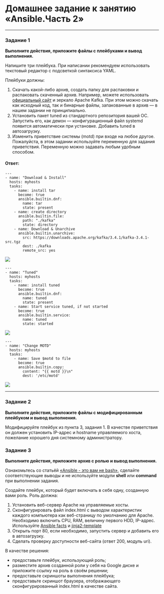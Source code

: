# Домашнее задание к занятию «Ansible.Часть 2»

---

### Задание 1

**Выполните действия, приложите файлы с плейбуками и вывод выполнения.**

Напишите три плейбука. При написании рекомендуем использовать текстовый редактор с подсветкой синтаксиса YAML.

Плейбуки должны: 

1. Скачать какой-либо архив, создать папку для распаковки и распаковать скаченный архив. Например, можете использовать [официальный сайт](https://kafka.apache.org/downloads) и зеркало Apache Kafka. При этом можно скачать как исходный код, так и бинарные файлы, запакованные в архив — в нашем задании не принципиально.
2. Установить пакет tuned из стандартного репозитория вашей ОС. Запустить его, как демон — конфигурационный файл systemd появится автоматически при установке. Добавить tuned в автозагрузку.
3. Изменить приветствие системы (motd) при входе на любое другое. Пожалуйста, в этом задании используйте переменную для задания приветствия. Переменную можно задавать любым удобным способом.

#### Ответ:

```
---
- name: "Download & Install"
  hosts: myhosts
  tasks:
    - name: install tar
      become: true
      ansible.builtin.dnf:
        name: tar
        state: present
    - name: create directory
      ansible.builtin.file:
        path: "./kafka"
        state: directory
    - name: Download & Unarchive
      ansible.builtin.unarchive:
        src: https://downloads.apache.org/kafka/3.4.1/kafka-3.4.1-src.tgz
        dest: ./kafka
        remote_src: yes
```
![](https://github.com/qqb8/hw-netology/blob/main/7.2.%20screen11.png)

```
---
- name: "Tuned"
  hosts: myhosts
  tasks:
    - name: install tuned
      become: true
      ansible.builtin.dnf:
        name: tuned
        state: present
    - name: Start service tuned, if not started
      become: true
      ansible.builtin.service:
        name: tuned
        state: started
```
![](https://github.com/qqb8/hw-netology/blob/main/7.2.%20screen12.png)

```
---
- name: "Change MOTD"
  hosts: myhosts
  tasks:
    - name: Save $motd to file
      become: true
      ansible.builtin.copy:
        content: "{{ motd }}\n"
        dest: '/etc/motd'
```
![](https://github.com/qqb8/hw-netology/blob/main/7.2.%20screen13.png)

---

### Задание 2

**Выполните действия, приложите файлы с модифицированным плейбуком и вывод выполнения.** 

Модифицируйте плейбук из пункта 3, задания 1. В качестве приветствия он должен установить IP-адрес и hostname управляемого хоста, пожелание хорошего дня системному администратору. 



### Задание 3

**Выполните действия, приложите архив с ролью и вывод выполнения.**

Ознакомьтесь со статьёй [«Ansible - это вам не bash»](https://habr.com/ru/post/494738/), сделайте соответствующие выводы и не используйте модули **shell** или **command** при выполнении задания.

Создайте плейбук, который будет включать в себя одну, созданную вами роль. Роль должна:

1. Установить веб-сервер Apache на управляемые хосты.
2. Сконфигурировать файл index.html c выводом характеристик каждого компьютера как веб-страницу по умолчанию для Apache. Необходимо включить CPU, RAM, величину первого HDD, IP-адрес. Используйте [Ansible facts](https://docs.ansible.com/ansible/latest/playbook_guide/playbooks_vars_facts.html) и [jinja2-template](https://linuxways.net/centos/how-to-use-the-jinja2-template-in-ansible/)
3. Открыть порт 80, если необходимо, запустить сервер и добавить его в автозагрузку.
4. Сделать проверку доступности веб-сайта (ответ 200, модуль uri).

В качестве решения:
- предоставьте плейбук, использующий роль;
- разместите архив созданной роли у себя на Google диске и приложите ссылку на роль в своём решении;
- предоставьте скриншоты выполнения плейбука;
- предоставьте скриншот браузера, отображающего сконфигурированный index.html в качестве сайта.

